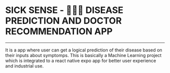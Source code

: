 # SICK SENSE - 👨🏻‍💻 DISEASE PREDICTION AND DOCTOR RECOMMENDATION APP
--------------------------------------------------------------------


It is a app where user can get a logical prediction of their disease based on their inputs about symptomps. This is basically a Machine Learning project which is integrated to a react native expo app for better user experience and industrial use.
